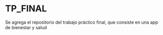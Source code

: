 # TP_FINAL
Se agrega el repositorio del trabajo práctico final, que consiste en una app de bienestar y salud
